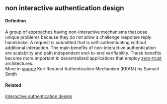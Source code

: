 ## non interactive authentication design

<h4>Definition</h4><p>A group of approaches having non-interactive mechanisms that pose unique problems because they do not allow a challenge response reply handshake. A request is submitted that is self-authenticating without additional interaction. The main benefits of non-interactive authentication are scalability and path independent end-to-end verifiability. These benefits become more important in decentralized applications that employ <a href="zero-trust">zero-trust</a> architectures.<br>More in <a href="https://hackmd.io/ZbVAbNK1SPyT90-oNwN_cw">source</a> Keri Request Authentication Mechanism (KRAM) by Samuel Smith</p><h4>Related</h4><p><a href="interactive-authentication-design">Interactive authentication design</a></p>

